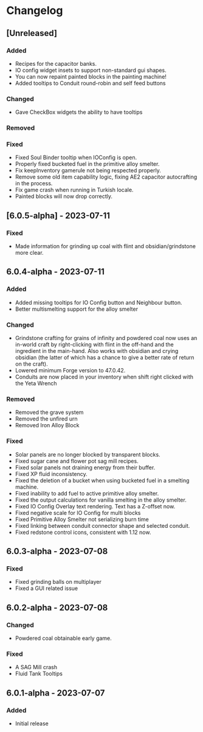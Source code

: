 # Changelog

## [Unreleased]

### Added
- Recipes for the capacitor banks.
- IO config widget insets to support non-standard gui shapes.
- You can now repaint painted blocks in the painting machine!
- Added tooltips to Conduit round-robin and self feed buttons

### Changed
- Gave CheckBox widgets the ability to have tooltips

### Removed

### Fixed
- Fixed Soul Binder tooltip when IOConfig is open.
- Properly fixed bucketed fuel in the primitive alloy smelter.
- Fix keepInventory gamerule not being respected properly.
- Remove some old item capability logic, fixing AE2 capacitor autocrafting in the process.
- Fix game crash when running in Turkish locale.
- Painted blocks will now drop correctly.

## [6.0.5-alpha] - 2023-07-11

### Fixed
- Made information for grinding up coal with flint and obsidian/grindstone more clear.

## 6.0.4-alpha - 2023-07-11

### Added
- Added missing tooltips for IO Config button and Neighbour button.
- Better multismelting support for the alloy smelter

### Changed
- Grindstone crafting for grains of infinity and powdered coal now uses an in-world craft by right-clicking with flint in the off-hand and the ingredient in the main-hand. Also works with obsidian and crying obsidian (the latter of which has a chance to give a better rate of return on the craft).
- Lowered minimum Forge version to 47.0.42.
- Conduits are now placed in your inventory when shift right clicked with the Yeta Wrench

### Removed
- Removed the grave system
- Removed the unfired urn
- Removed Iron Alloy Block

### Fixed
- Solar panels are no longer blocked by transparent blocks.
- Fixed sugar cane and flower pot sag mill recipes.
- Fixed solar panels not draining energy from their buffer.
- Fixed XP fluid inconsistency.
- Fixed the deletion of a bucket when using bucketed fuel in a smelting machine.
- Fixed inability to add fuel to active primitive alloy smelter.
- Fixed the output calculations for vanilla smelting in the alloy smelter.
- Fixed IO Config Overlay text rendering. Text has a Z-offset now.
- Fixed negative scale for IO Config for multi blocks
- Fixed Primitive Alloy Smelter not serializing burn time
- Fixed linking between conduit connector shape and selected conduit.
- Fixed redstone control icons, consistent with 1.12 now.

## 6.0.3-alpha - 2023-07-08

### Fixed
- Fixed grinding balls on multiplayer
- Fixed a GUI related issue

## 6.0.2-alpha - 2023-07-08

### Changed
- Powdered coal obtainable early game.

### Fixed
- A SAG Mill crash
- Fluid Tank Tooltips

## 6.0.1-alpha - 2023-07-07

### Added
- Initial release
